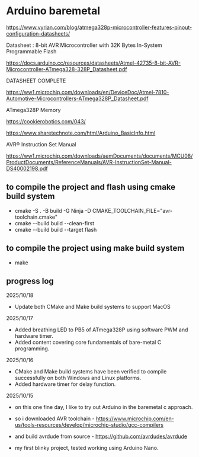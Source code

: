 # Arduino baremetal

https://www.vyrian.com/blog/atmega328p-microcontroller-features-pinout-configuration-datasheets/


Datasheet : 8-bit AVR Microcontroller with 32K Bytes In-System Programmable Flash 

https://docs.arduino.cc/resources/datasheets/Atmel-42735-8-bit-AVR-Microcontroller-ATmega328-328P_Datasheet.pdf


DATASHEET COMPLETE

https://ww1.microchip.com/downloads/en/DeviceDoc/Atmel-7810-Automotive-Microcontrollers-ATmega328P_Datasheet.pdf


ATmega328P Memory

https://cookierobotics.com/043/

https://www.sharetechnote.com/html/Arduino_BasicInfo.html


AVR® Instruction Set Manual

https://ww1.microchip.com/downloads/aemDocuments/documents/MCU08/ProductDocuments/ReferenceManuals/AVR-InstructionSet-Manual-DS40002198.pdf

## to compile the project and flash using cmake build system
- cmake -S . -B build -G Ninja -D CMAKE_TOOLCHAIN_FILE="avr-toolchain.cmake"
- cmake --build build --clean-first
- cmake --build build --target flash

## to compile the project using make build system
- make

## progress log
2025/10/18
- Update both CMake and Make build systems to support MacOS

2025/10/17
- Added breathing LED to PB5 of ATmega328P using software PWM and hardware timer.
- Added content covering core fundamentals of bare-metal C programming.

2025/10/16
- CMake and Make build systems have been verified to compile successfully on both Windows and Linux platforms.
- Added hardware timer for delay function.

2025/10/15 
- on this one fine day, I like to try out Arduino in the baremetal c approach.
- so i downloaded AVR toolchain - https://www.microchip.com/en-us/tools-resources/develop/microchip-studio/gcc-compilers
- and build avrdude from source - https://github.com/avrdudes/avrdude

- my first blinky project, tested working using Arduino Nano.

